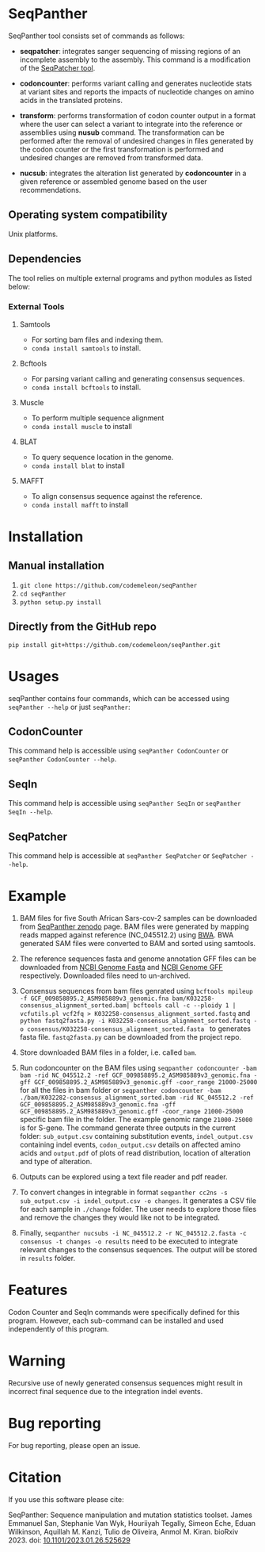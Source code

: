 # SeqPanther

SeqPanther tool consists set of commands as follows:

- **seqpatcher**: integrates sanger sequencing of missing regions of an incomplete assembly to the assembly. This command is a modification of the [SeqPatcher tool](https://github.com/krisp-kwazulu-natal/seqPatcher).

- **codoncounter**: performs variant calling and generates nucleotide stats at variant sites and reports the impacts of nucleotide changes on amino acids in the translated proteins.

- **transform**: performs transformation of codon counter output in a format where the user can select a variant to integrate into the reference or assemblies using **nusub** command. The transformation can be performed after the removal of undesired changes in files generated by the codon counter or the first transformation is performed and undesired changes are removed from transformed data.

- **nucsub**: integrates the alteration list generated by **codoncounter** in a given reference or assembled genome based on the user recommendations. <!--Providing options to users to select changes of their interests-->

## Operating system compatibility

Unix platforms.

## Dependencies

The tool relies on multiple external programs and python modules as listed below:

### External Tools

1. Samtools

   - For sorting bam files and indexing them.
   - `conda install samtools` to install.

2. Bcftools

   - For parsing variant calling and generating consensus sequences.
   - `conda install bcftools` to install.

3. Muscle

   - To perform multiple sequence alignment
   - `conda install muscle` to install

4. BLAT

   - To query sequence location in the genome.
   - `conda install blat` to install

5. MAFFT

   - To align consensus sequence against the reference.
   - `conda install mafft` to install

# Installation

## Manual installation

1. `git clone https://github.com/codemeleon/seqPanther`
2. `cd seqPanther`
3. `python setup.py install`

## Directly from the GitHub repo

`pip install git+https://github.com/codemeleon/seqPanther.git`

# Usages

seqPanther contains four commands, which can be accessed using `seqPanther --help` or just `seqPanther`:

## CodonCounter

This command help is accessible using `seqPanther CodonCounter` or `seqPanther CodonCounter --help`.

## SeqIn

This command help is accessible using `seqPanther SeqIn` or `seqPanther SeqIn --help`.

## SeqPatcher

This command help is accessible at `seqPanther SeqPatcher` or `SeqPatcher --help`.

# Example

1. BAM files for five South African Sars-cov-2 samples can be downloaded from [SeqPanther zenodo](https://zenodo.org/record/7601513) page. BAM files were generated by mapping reads mapped against reference (NC_045512.2) using [BWA](https://github.com/lh3/bwa). BWA generated SAM files were converted to BAM and sorted using samtools.
2. The reference sequences fasta and genome annotation GFF files can be downloaded from [NCBI Genome Fasta](https://ftp.ncbi.nlm.nih.gov/genomes/all/GCF/009/858/895/GCF_009858895.2_ASM985889v3/GCF_009858895.2_ASM985889v3_genomic.fna.gz) and [ NCBI Genome GFF](https://ftp.ncbi.nlm.nih.gov/genomes/all/GCF/009/858/895/GCF_009858895.2_ASM985889v3/GCF_009858895.2_ASM985889v3_genomic.gff.gz) respectively. Downloaded files need to un-archived.
3. Consensus sequences from bam files genrated using `bcftools mpileup -f GCF_009858895.2_ASM985889v3_genomic.fna bam/K032258-consensus_alignment_sorted.bam| bcftools call -c --ploidy 1 | vcfutils.pl vcf2fq > K032258-consensus_alignment_sorted.fastq` and `python fastq2fasta.py -i K032258-consensus_alignment_sorted.fastq -o consensus/K032258-consensus_alignment_sorted.fasta ` to generates fasta file. `fastq2fasta.py` can be downloaded from the project repo.

4. Store downloaded BAM files in a folder, i.e. called `bam`.
5. Run codoncounter on the BAM files using `seqpanther codoncounter -bam bam -rid NC_045512.2 -ref GCF_009858895.2_ASM985889v3_genomic.fna -gff GCF_009858895.2_ASM985889v3_genomic.gff -coor_range 21000-25000` for all the files in bam folder or `seqpanther codoncounter -bam ./bam/K032282-consensus_alignment_sorted.bam -rid NC_045512.2 -ref GCF_009858895.2_ASM985889v3_genomic.fna -gff GCF_009858895.2_ASM985889v3_genomic.gff -coor_range 21000-25000` specific bam file in the folder. The example genomic range `21000-25000` is for S-gene. The command generate three outputs in the current folder: `sub_output.csv` containing substitution events, `indel_output.csv` containing indel events, `codon_output.csv` details on affected amino acids and `output.pdf` of plots of read distribution, location of alteration and type of alteration.
6. Outputs can be explored using a text file reader and pdf reader.
7. To convert changes in integrable in format `seqpanther cc2ns -s sub_output.csv -i indel_output.csv -o changes`. It generates a CSV file for each sample in `./change` folder. The user needs to explore those files and remove the changes they would like not to be integrated.
8. Finally, `seqpanther nucsubs -i NC_045512.2 -r NC_045512.2.fasta -c consensus -t changes -o results` need to be executed to integrate relevant changes to the consensus sequences. The output will be stored in `results` folder.
<!--9. For the `seqpacher` example, user need to download sequence from [san_f](san_F) and [sang_r](sang_r) and [con](conpath), and `command` to be executed to generate final sonses. For more detail please see [paper](paperpath).-->

# Features

Codon Counter and SeqIn commands were specifically defined for this program. However, each sub-command can be installed and used independently of this program.

# Warning

Recursive use of newly generated consensus sequences might result in incorrect final sequence due to the integration indel events.

# Bug reporting

For bug reporting, please open an issue.

# Citation

If you use this software please cite:

SeqPanther: Sequence manipulation and mutation statistics toolset. James Emmanuel San, Stephanie Van Wyk, Houriiyah Tegally, Simeon Eche, Eduan Wilkinson, Aquillah M. Kanzi, Tulio de Oliveira, Anmol M. Kiran. bioRxiv 2023. doi: [10.1101/2023.01.26.525629](https://doi.org/10.1101/2023.01.26.525629)
